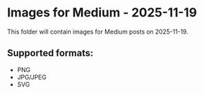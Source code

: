 # Images for Medium - 2025-11-19

This folder will contain images for Medium posts on 2025-11-19.

## Supported formats:
- PNG
- JPG/JPEG
- SVG
